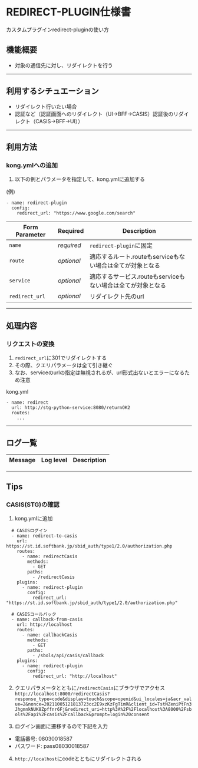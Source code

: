 # REDIRECT-PLUGIN仕様書
カスタムプラグインredirect-pluginの使い方

## 機能概要
- 対象の通信先に対し、リダイレクトを行う

---
## 利用するシチュエーション
- リダイレクト行いたい場合
- 認証など（認証画面へのリダイレクト（UI→BFF→CASIS）認証後のリダイレクト（CASIS→BFF→UI））

---
## 利用方法
### kong.ymlへの追加
1. 以下の例とパラメータを指定して、kong.ymlに追加する

(例)
```
- name: redirect-plugin
  config:
    redirect_url: "https://www.google.com/search"
```

|Form Parameter           | Required   | Description                                                       |
|-------------------------|------------|-------------------------------------------------------------------|
| `name`                  | *required* |`redirect-plugin`に固定                                             |
| `route`                 | *optional* |適応するルート.routeもserviceもない場合は全てが対象となる                  |
| `service`               | *optional* |適応するサービス.routeもserviceもない場合は全てが対象となる　　　　　　      |
| `redirect_url`    　　　 | *optional* |リダイレクト先のurl                                                   |

---
## 処理内容
### リクエストの変換
1. `redirect_url`に301でリダイレクトする
2. その際、クエリパラメータは全て引き継ぐ
3. なお、serviceのurlの指定は無視されるが、url形式出ないとエラーになるため注意

kong.yml
```
- name: redirect
  url: http://stg-python-service:8080/returnOK2
  routes:
    ...
```


---
## ログ一覧

|Message                                            | Log level  | Description                              |
|---------------------------------------------------|------------|------------------------------------------|


---
## Tips
### CASIS(STG)の確認
1. kong.ymlに追加

```
  # CASISログイン
  - name: redirect-to-casis
    url: https://st.id.softbank.jp/sbid_auth/type1/2.0/authorization.php
    routes:
      - name: redirectCasis
        methods:
          - GET
        paths:
          - /redirectCasis
    plugins:
      - name: redirect-plugin
        config:
          redirect_url: "https://st.id.softbank.jp/sbid_auth/type1/2.0/authorization.php"

  # CASISコールバック
  - name: callback-from-casis
    url: http://localhost
    routes:
      - name: callbackCasis
        methods:
          - GET
        paths:
          - /sbols/api/casis/callback
    plugins:
      - name: redirect-plugin
        config:
          redirect_url: "http://localhost"
```

2. クエリパラメータとともに`/redirectCasis`にブラウザでアクセス
```http://localhost:8000/redirectCasis?response_type=code&display=touch&scope=openid&ui_locales=ja&acr_value=2&nonce=20211005121813723cc2E9xzKzFgTimR&client_id=TstNZeniPtFn3JhgmnkNUK8Zpffnr6Fj&redirect_uri=http%3A%2F%2Flocalhost%3A8000%2Fsbols%2Fapi%2Fcasis%2Fcallback&prompt=login%20consent```

3. ログイン画面に遷移するので下記を入力
- 電話番号: 08030018587
- パスワード: pass08030018587

4. `http://localhost`にcodeとともにリダイレクトされる
